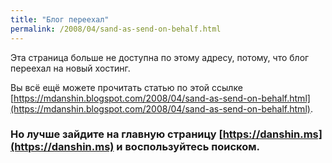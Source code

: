 ```yaml
---
title: "Блог переехал"
permalink: /2008/04/sand-as-send-on-behalf.html
---
```

Эта страница больше не доступна по этому адресу, потому, что блог переехал на новый хостинг.

Вы всё ещё можете прочитать статью по этой ссылке [https://mdanshin.blogspot.com/2008/04/sand-as-send-on-behalf.html](https://mdanshin.blogspot.com/2008/04/sand-as-send-on-behalf.html).

### Но лучше зайдите на главную страницу [https://danshin.ms](https://danshin.ms) и воспользуйтесь поиском.